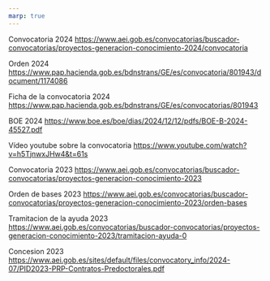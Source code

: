 ```yaml
---
marp: true
---
```


Convocatoria 2024
https://www.aei.gob.es/convocatorias/buscador-convocatorias/proyectos-generacion-conocimiento-2024/convocatoria

Orden 2024
https://www.pap.hacienda.gob.es/bdnstrans/GE/es/convocatoria/801943/document/1174086

Ficha de la convocatoria 2024
https://www.pap.hacienda.gob.es/bdnstrans/GE/es/convocatorias/801943

BOE 2024
https://www.boe.es/boe/dias/2024/12/12/pdfs/BOE-B-2024-45527.pdf

Vídeo youtube sobre la convocatoria
https://www.youtube.com/watch?v=h5TjnwxJHw4&t=61s

Convocatoria 2023
https://www.aei.gob.es/convocatorias/buscador-convocatorias/proyectos-generacion-conocimiento-2023

Orden de bases 2023
https://www.aei.gob.es/convocatorias/buscador-convocatorias/proyectos-generacion-conocimiento-2023/orden-bases

Tramitacion de la ayuda 2023
https://www.aei.gob.es/convocatorias/buscador-convocatorias/proyectos-generacion-conocimiento-2023/tramitacion-ayuda-0

Concesion 2023
https://www.aei.gob.es/sites/default/files/convocatory_info/2024-07/PID2023-PRP-Contratos-Predoctorales.pdf
